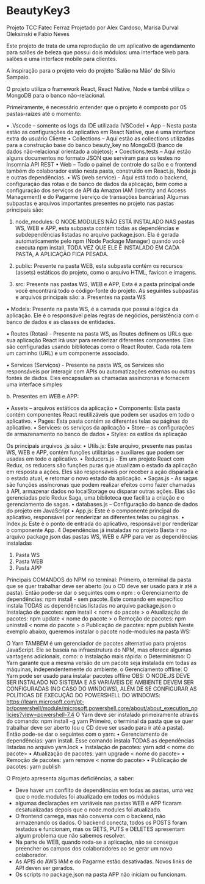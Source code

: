 # BeautyKey3
Projeto TCC Fatec Ferraz
Projetado por Alex Cardoso, Marisa Durval Oleksinski e Fabio Neves

Este projeto de trata de uma reprodução de um aplicativo de agendamento para salões de beleza que possui dois módulos: uma interface web para salões e uma interface mobile para clientes.

A inspiração para o projeto veio do projeto 'Salão na Mão' de Silvio Sampaio.

O projeto utiliza o framework React, React Native, Node e també utiliza o MongoDB para o banco não-relacional.

Primeiramente, é necessário entender que o projeto é composto por 05 pastas-raizes até o momento:
 
•	.Vscode – somente os logs da IDE utilizada (VSCode)
•	App – Nesta pasta estão as configurações do aplicativo em React Native, que é uma interface extra do usuário Cliente
•	Collections – Aqui estão as collections utilizadas para a construção base do banco beauty_key no MongoDB (banco de dados não-relacional orientado a objetos);
•	Coections.tests – Aqui estão alguns documentos no formato JSON que serviram para os testes no Insomnia API REST
•	Web – Todo o painel de controle do salão e o frontend também do colaborador estão nesta pasta, construído em React.js, Node.js e outras dependências.
•	WS (web service)  - Aqui está todo o backend, configuração das rotas e de banco de dados da aplicação, bem como a configuração dos serviços de API da Amazon IAM (Identity and Access Management) e do Pagarme (serviço de transações bancárias)
Algumas subpastas e arquivos importantes presentes no projeto nas pastas principais são:

1)	node_modules: O NODE.MODULES NÃO ESTÁ INSTALADO NAS pastas WS, WEB e APP, esta subpasta contém todas as dependências e subdependências listadas no arquivo package.json. 
Ela é gerada automaticamente pelo npm (Node Package Manager) quando você executa npm install. TODA VEZ QUE ELE É INSTALADO EM CADA PASTA, A APLICAÇÃO FICA PESADA.
 
2)	public: Presente na pasta WEB, esta subpasta contém os recursos (assets) estáticos do projeto, como o arquivo HTML, favicon e imagens.
 
3)	src: Presente nas pastas WS, WEB e APP, Esta é a pasta principal onde você encontrará todo o código-fonte do projeto. As seguintes subpastas e arquivos principais são:
a.	Presentes na pasta WS
 
•	Models: Presente na pasta WS, é a camada que possui a lógica da aplicação. Ele é o responsável pelas regras de negócios, persistência com o banco de dados e as classes de entidades.
 
•	Routes (Rotas) - Presente na pasta WS, as Routes definem os URLs que sua aplicação React irá usar para renderizar diferentes componentes. Elas são configuradas usando bibliotecas como o React Router. Cada rota tem um caminho (URL) e um componente associado.
 
•	Services (Serviços) -  Presente na pasta WS, os Services são responsáveis por interagir com APIs ou automatizações externas ou outras fontes de dados. Eles encapsulam as chamadas assíncronas e fornecem uma interface simples

b.	Presentes em WEB e APP:
 
•	Assets – arquivos estáticos da aplicação
•	Components: Esta pasta contém componentes React reutilizáveis que podem ser usados em todo o aplicativo.
•	Pages: Esta pasta contém as diferentes telas ou páginas do aplicativo.
•	Services: os serviços da aplicação
•	Store – as configurações de armazenamento no banco de dados
•	Styles: os estilos da aplicação

Os principais arquivos .js são:
•	Utils.js: Este arquivo, presente nas pastas WS, WEB e APP, contém funções utilitárias e auxiliares que podem ser usadas em todo o aplicativo. 
•	Reducers.js - Em um projeto React com Redux, os reducers são funções puras que atualizam o estado da aplicação em resposta a ações. Eles são responsáveis por receber a ação disparada e o estado atual, e retornar o novo estado da aplicação.
•	Sagas.js - As sagas são funções assíncronas que podem realizar efeitos como fazer chamadas à API, armazenar dados no localStorage ou disparar outras ações. Elas são gerenciadas pelo Redux Saga, uma biblioteca que facilita a criação e o gerenciamento de sagas.
•	databases.js – Configuração do banco de dados do projeto em JavaScript
•	App.js: Este é o componente principal do aplicativo, responsável por renderizar as diferentes telas ou páginas.
•	Index.js: Este é o ponto de entrada do aplicativo, responsável por renderizar o componente App.
4	Dependências já instaladas no projeto
Basta ir no arquivo package.json das pastas WS, WEB e APP para ver as dependências instaladas
1.	Pasta WS
2.	Pasta WEB
3.	Pasta APP

Principais COMANDOS  do NPM no terminal:
Primeiro, o terminal da pasta que se quer trabalhar deve ser aberto (ou o CD deve ser usado para ir até a pasta). Então pode-se dar o seguintes com o npm :
o	Gerenciamento de dependências: npm install  - sem pacote. Este comando em específico instala TODAS as dependências listadas no arquivo package.json
o	Instalação de pacotes: npm install < nome do pacote >
o	Atualização de pacotes: npm update < nome do pacote >
o	Remoção de pacotes: npm uninstall < nome do pacote >
o	Publicação de pacotes: npm publish
Neste exemplo abaixo, queremos instalar o pacote node-modules na pasta WS:
 
O Yarn TAMBÉM é um gerenciador de pacotes alternativo para projetos JavaScript. Ele se baseia na infraestrutura do NPM, mas oferece algumas vantagens adicionais, como:
o	Instalação mais rápida: 
o	Determinismo: O Yarn garante que a mesma versão de um pacote seja instalada em todas as máquinas, independentemente do ambiente.
o	Gerenciamento offline: O Yarn pode ser usado para instalar pacotes offline
OBS: O NODE.JS DEVE SER INSTALADO NO SISTEMA E AS VARIÁVEIS DE AMBIENTE DEVEM SER CONFIGURADAS (NO CASO DO WINDOWS), ALÉM DE SE CONFIGURAR AS POLÍTICAS DE EXECUÇÃO DO POWERSHELL DO WINDOWS:
https://learn.microsoft.com/pt-br/powershell/module/microsoft.powershell.core/about/about_execution_policies?view=powershell-7.4 
O Yarn deve ser instalado primeiramente através do comando:
npm install -g  yarn
Primeiro, o terminal da pasta que se quer trabalhar deve ser aberto (ou o CD deve ser usado para ir até a pasta). Então pode-se dar o seguintes com o yarn:
•	Gerenciamento de dependências: yarn install. Esse comando instala TODAS as dependências listadas no arquivo yarn.lock 
•	Instalação de pacotes: yarn add < nome do pacote> 
•	Atualização de pacotes: yarn upgrade < nome do pacote> 
•	Remoção de pacotes: yarn remove < nome do pacote> 
•	Publicação de pacotes: yarn publish


O Projeto apresenta algumas deficiências, a saber:
 - Deve haver um conflito de dependências em todas as pastas, uma vez que o node.modules foi atualizado em todos os módukos
 - algumas declarações em variáveis nas pastas WEB e APP ficaram desatualizadas depois que o node.modules foi atualizado.
 - O frontend carrega, mas não conversa com o backend, não armazenando os dados. O backend conecta, todos os POSTS foram testados e funcionam, mas os GETS, PUTS e DELETES apresentam algum problema que não sabemos resolver.
 - Na parte de WEB, quando roda-se a aplicação, não se consegue preencher os campos dos colaboradores ao se gerar um novo colaborador.
 - As APIS do AWS IAM e do Pagarme estão desativadas. Novos links de API deven ser gerados.
 - Os scripts no package.json na pasta APP não iniciam ou funcionam.
 
